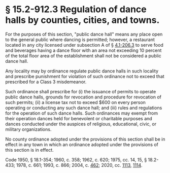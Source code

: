# § 15.2-912.3 Regulation of dance halls by counties, cities, and towns.

<p>For the purposes of this section, "public dance hall" means any place open to the general public where dancing is permitted; however, a restaurant located in any city licensed under subsection A of § <a href='/vacode/4.1-206.3/'>4.1-206.3</a> to serve food and beverages having a dance floor with an area not exceeding 10 percent of the total floor area of the establishment shall not be considered a public dance hall.</p><p>Any locality may by ordinance regulate public dance halls in such locality and prescribe punishment for violation of such ordinance not to exceed that prescribed for a Class 3 misdemeanor.</p><p>Such ordinance shall prescribe for (i) the issuance of permits to operate public dance halls, grounds for revocation and procedure for revocation of such permits; (ii) a license tax not to exceed $600 on every person operating or conducting any such dance hall; and (iii) rules and regulations for the operation of such dance halls. Such ordinances may exempt from their operation dances held for benevolent or charitable purposes and dances conducted under the auspices of religious, educational, civic, or military organizations.</p><p>No county ordinance adopted under the provisions of this section shall be in effect in any town in which an ordinance adopted under the provisions of this section is in effect.</p><p>Code 1950, § 18.1-354; 1960, c. 358; 1962, c. 620; 1975, cc. 14, 15, § 18.2-433; 1978, c. 661; 1993, c. 866; 2004, c. <a href='http://lis.virginia.gov/cgi-bin/legp604.exe?041+ful+CHAP0462'>462</a>; 2020, cc. <a href='http://lis.virginia.gov/cgi-bin/legp604.exe?201+ful+CHAP1113'>1113</a>, <a href='http://lis.virginia.gov/cgi-bin/legp604.exe?201+ful+CHAP1114'>1114</a>.</p>